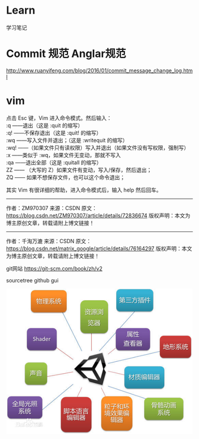 # Learn
学习笔记

# Commit 规范 Anglar规范  
http://www.ruanyifeng.com/blog/2016/01/commit_message_change_log.html


# vim
点击 Esc 键，Vim 进入命令模式。然后输入：  
:q  ——退出（这是 :quit 的缩写）  
:q! ——不保存退出（这是  :quit! 的缩写）  
:wq ——写入文件并退出；（这是 :writequit 的缩写）  
:wq! ——（如果文件只有读权限）写入并退出（如果文件没有写权限，强制写）  
:x ——类似于 :wq，如果文件无变动，那就不写入  
:qa ——退出全部（这是 :quitall 的缩写）  
ZZ —— （大写的 Z）如果文件有变动，写入/保存，然后退出；  
ZQ —— 如果不想保存文件，也可以这个命令退出；  
 
其实 Vim 有很详细的帮助，进入命令模式后，输入 help 然后回车。  

--------------------- 
作者：ZM970307 
来源：CSDN 
原文：https://blog.csdn.net/ZM970307/article/details/72836674 
版权声明：本文为博主原创文章，转载请附上博文链接！

--------------------- 
作者：千淘万漉 
来源：CSDN 
原文：https://blog.csdn.net/matrix_google/article/details/76164297 
版权声明：本文为博主原创文章，转载请附上博文链接！

git网站
https://git-scm.com/book/zh/v2

sourcetree github gui


![](960a304e251f95cab08ff208cb177f3e67095211.jpg)

